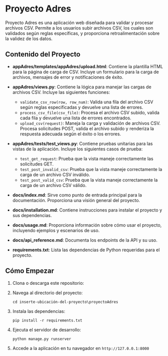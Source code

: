 # Proyecto Adres

Proyecto Adres es una aplicación web diseñada para validar y procesar archivos CSV. Permite a los usuarios subir archivos CSV, los cuales son validados según reglas específicas, y proporciona retroalimentación sobre la validez de los datos.

## Contenido del Proyecto

- **appAdres/templates/appAdres/upload.html**: Contiene la plantilla HTML para la página de carga de CSV. Incluye un formulario para la carga de archivos, mensajes de error y notificaciones de éxito.
  
- **appAdres/views.py**: Contiene la lógica para manejar las cargas de archivos CSV. Incluye las siguientes funciones:
  - `validate_csv_row(row, row_num)`: Valida una fila del archivo CSV según reglas especificadas y devuelve una lista de errores.
  - `process_csv_file(csv_file)`: Procesa el archivo CSV subido, valida cada fila y devuelve una lista de errores encontrados.
  - `upload_csv(request)`: Maneja la carga y validación de archivos CSV. Procesa solicitudes POST, valida el archivo subido y renderiza la respuesta adecuada según el éxito o los errores.

- **appAdres/tests/test_views.py**: Contiene pruebas unitarias para las vistas de la aplicación. Incluye los siguientes casos de prueba:
  - `test_get_request`: Prueba que la vista maneje correctamente las solicitudes GET.
  - `test_post_invalid_csv`: Prueba que la vista maneje correctamente la carga de un archivo CSV inválido.
  - `test_post_valid_csv`: Prueba que la vista maneje correctamente la carga de un archivo CSV válido.

- **docs/index.md**: Sirve como punto de entrada principal para la documentación. Proporciona una visión general del proyecto.

- **docs/installation.md**: Contiene instrucciones para instalar el proyecto y sus dependencias.

- **docs/usage.md**: Proporciona información sobre cómo usar el proyecto, incluyendo ejemplos y escenarios de uso.

- **docs/api_reference.md**: Documenta los endpoints de la API y su uso.

- **requirements.txt**: Lista las dependencias de Python requeridas para el proyecto.

## Cómo Empezar

1. Clona o descarga este repositorio:

2. Navega al directorio del proyecto:
   ```
   cd inserte-ubicación-del-proyecto\proyectoAdres
   ```
3. Instala las dependencias:
   ```
   pip install -r requirements.txt
   ```

4. Ejecuta el servidor de desarrollo:
   ```
   python manage.py runserver
   ```

5. Accede a la aplicación en tu navegador en `http://127.0.0.1:8000`
